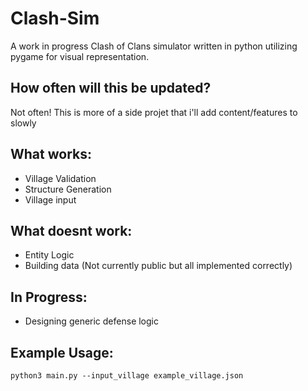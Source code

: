 # Clash-Sim

A work in progress Clash of Clans simulator written in python utilizing pygame for visual representation.

## How often will this be updated?

Not often! This is more of a side projet that i'll add content/features to slowly

## What works:

- Village Validation
- Structure Generation
- Village input

## What doesnt work:

- Entity Logic
- Building data (Not currently public but all implemented correctly)

## In Progress:

- Designing generic defense logic

## Example Usage:

`python3 main.py --input_village example_village.json`